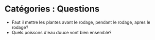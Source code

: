 # Catégories : Questions

- Faut il mettre les plantes avant le rodage, pendant le rodage, apres le rodage?
- Quels poissons d'eau douce vont bien ensemble?